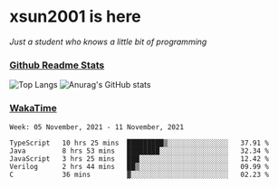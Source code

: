 # xsun2001 is here

*Just a student who knows a little bit of programming*

### [Github Readme Stats](https://github.com/anuraghazra/github-readme-stats)

![Top Langs](https://github-readme-stats.vercel.app/api/top-langs/?username=xsun2001&layout=compact&theme=radical) ![Anurag's GitHub stats](https://github-readme-stats.vercel.app/api?username=xsun2001&show_icons=true&theme=radical)

### [WakaTime](https://wakatime.com)

<!--START_SECTION:waka-->
```text
Week: 05 November, 2021 - 11 November, 2021

TypeScript   10 hrs 25 mins  █████████▒░░░░░░░░░░░░░░░   37.91 % 
Java         8 hrs 53 mins   ████████░░░░░░░░░░░░░░░░░   32.34 % 
JavaScript   3 hrs 25 mins   ███░░░░░░░░░░░░░░░░░░░░░░   12.42 % 
Verilog      2 hrs 44 mins   ██▒░░░░░░░░░░░░░░░░░░░░░░   09.99 % 
C            36 mins         ▓░░░░░░░░░░░░░░░░░░░░░░░░   02.23 % 
```
<!--END_SECTION:waka-->
